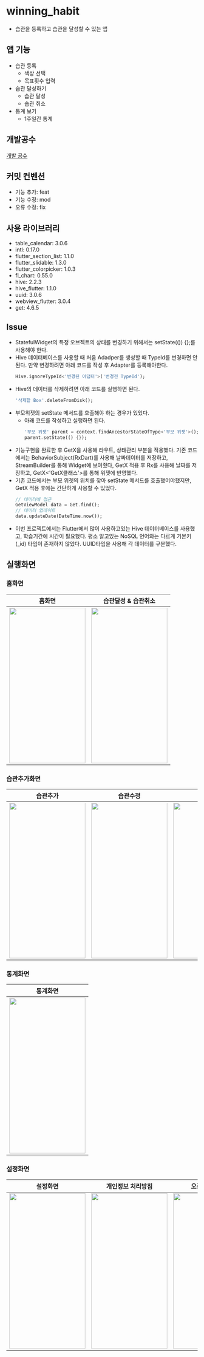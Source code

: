 # winning_habit

- 습관을 등록하고 습관을 달성할 수 있는 앱

## 앱 기능

- 습관 등록
  - 색상 선택
  - 목표횟수 입력
- 습관 달성하기
  - 습관 달성
  - 습관 취소
- 통계 보기
  - 1주일간 통계

## 개발공수

[개발 공수](https://jerryco.notion.site/WinningHabit-Flutter-67a9c70ab7e44e33ad85d7f1e418714e)

## 커밋 컨벤션

- 기능 추가: feat
- 기능 수정: mod
- 오류 수정: fix

## 사용 라이브러리

- table_calendar: 3.0.6
- intl: 0.17.0
- flutter_section_list: 1.1.0
- flutter_slidable: 1.3.0
- flutter_colorpicker: 1.0.3
- fl_chart: 0.55.0
- hive: 2.2.3
- hive_flutter: 1.1.0
- uuid: 3.0.6
- webview_flutter: 3.0.4
- get: 4.6.5

## Issue

- StatefulWidget의 특정 오브젝트의 상태를 변경하기 위해서는 setState(()) {};를 사용해야 한다.
- Hive 데이터베이스를 사용할 때 처음 Adadper를 생성할 때 TypeId를 변경하면 안된다. 만약 변경하려면 아래 코드를 작성 후 Adapter를 등록해야한다.
    ```Dart
  Hive.ignoreTypeId<'변경된 어댑터'>('변경전 TypeId');
    ```
- Hive의 데이터를 삭제하려면 아래 코드를 실행하면 된다.
  ```Dart
  '삭제할 Box'.deleteFromDisk();
  ```
- 부모위젯의 setState 메서드를 호출해야 하는 경우가 있었다.
    - 아래 코드를 작성하고 실행하면 된다.
      ```Dart
      '부모 위젯' parent = context.findAncestorStateOfType<'부모 위젯'>();
      parent.setState(() {});
      ```
- 기능구현을 완료한 후 GetX을 사용해 라우트, 상태관리 부분을 적용했다. 기존 코드에서는 BehaviorSubject(RxDart)를 사용해 날짜데이터를 저장하고,
  StreamBuilder를 통해 Widget에 보여줬다, GetX 적용 후 Rx<DateTime>를 사용해 날짜를 저장하고, GetX<'GetX클래스'>를 통해 위젯에
  반영했다. 
- 기존 코드에서는 부모 위젯의 위치를 찾아 setState 메서드를 호출했어야했지만, GetX 적용 후에는 간단하게 사용할 수 있었다.
    ```Dart
  // 데이터에 접근
  GetViewModel data = Get.find();
  // 데이터 업데이트
  data.updateDate(DateTime.now());
    ```
- 이번 프로젝트에서는 Flutter에서 많이 사용하고있는 Hive 데이터베이스를 사용했고, 학습기간에 시간이 필요했다. 평소 알고있는 NoSQL 언어와는 다르게 기본키(_id)
  타입이 존재하지 않았다. UUID타입을 사용해 각 데이터를 구분했다.
  
## 실행화면

### 홈화면
|홈화면|습관달성 & 습관취소|
|-|-|
|<img src="https://user-images.githubusercontent.com/26789278/177654448-0ccfc97f-7c0b-4c13-9115-b366f345d938.png"  width="200" height="410">|<img src="https://user-images.githubusercontent.com/26789278/177654472-a5143e00-b426-41c3-8436-a5f58141451c.png"  width="200" height="410">|

### 습관추가화면
|습관추가|습관수정|색상선택|
|-|-|-|
|<img src="https://user-images.githubusercontent.com/26789278/177654460-cda107ab-dcfe-4671-9879-9f1842f2492b.png"  width="200" height="410">|<img src="https://user-images.githubusercontent.com/26789278/177654461-a8c20757-2875-4313-a5d2-08721cde51d6.png"  width="200" height="410">|<img src="https://user-images.githubusercontent.com/26789278/177656098-46c19537-176d-4ef6-9794-c13ddf0efecf.png"  width="200" height="410">|

### 통계화면
|통계화면|
|-|
|<img src="https://user-images.githubusercontent.com/26789278/177654464-d34b1cd5-6c7d-4652-abaf-e79f90e7f4de.png"  width="200" height="410">|
  
### 설정화면
|설정화면|개인정보 처리방침|오픈소스 라이스|
|-|-|-|
|<img src="https://user-images.githubusercontent.com/26789278/177654465-18974382-5bf0-456d-9a5d-c8097fa7381b.png"  width="200" height="410">|<img src="https://user-images.githubusercontent.com/26789278/177654467-36c80331-a3cc-4992-900b-76b45dba0555.png"  width="200" height="410">|<img src="https://user-images.githubusercontent.com/26789278/177654470-9b4ea414-f361-4072-8a3c-5e7dac3e82ec.png"  width="200" height="410">|
